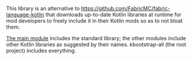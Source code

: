 This library is an alternative to https://github.com/FabricMC/fabric-language-kotlin that downloads up-to-date Kotlin libraries at runtime for mod developers to freely include it in their Kotlin mods so as to not bloat them.

[The main module](./kbootstrap) includes the standard library; the other modules include other Kotlin libraries as suggested by their names.
kbootstrap-all (the root project) includes everything.
